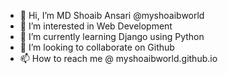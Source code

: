 - 👋 Hi, I’m MD Shoaib Ansari @myshoaibworld
- 👀 I’m interested in Web Development
- 🌱 I’m currently learning Django using Python
- 💞️ I’m looking to collaborate on Github
- 📫 How to reach me @ myshoaibworld.github.io

<!---
myshoaibworld/myshoaibworld is a ✨ special ✨ repository because its `README.md` (this file) appears on your GitHub profile.
You can click the Preview link to take a look at your changes.
--->
